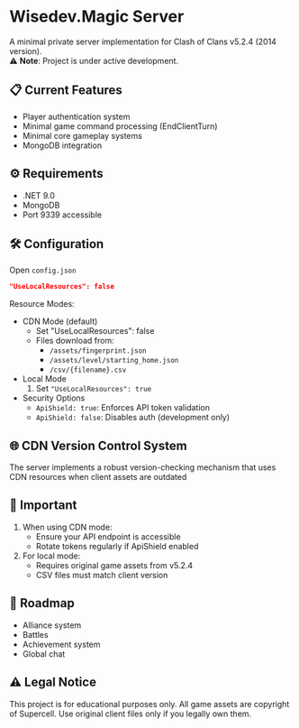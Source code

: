 # Wisedev.Magic Server

A minimal private server implementation for Clash of Clans v5.2.4 (2014 version).  
⚠️ **Note**: Project is under active development.

## 📋 Current Features
- Player authentication system
- Minimal game command processing (EndClientTurn)
- Minimal core gameplay systems
- MongoDB integration

## ⚙️ Requirements
- .NET 9.0
- MongoDB
- Port 9339 accessible

## 🛠 Configuration
 Open ``config.json``
 ```json
"UseLocalResources": false
 ```
 Resource Modes: 
 - CDN Mode (default)
    - Set "UseLocalResources": false
    - Files download from:
        - ``/assets/fingerprint.json``
        - ``/assets/level/starting_home.json``
        - ``/csv/{filename}.csv``
 - Local Mode
    1. Set ``"UseLocalResources": true``
 - Security Options
    - ``ApiShield: true``: Enforces API token validation
    - ``ApiShield: false``: Disables auth (development only)

## 🌐 CDN Version Control System
 The server implements a robust version-checking mechanism that uses CDN resources when client assets are outdated

## 📌 Important
 1. When using CDN mode:
    - Ensure your API endpoint is accessible
    - Rotate tokens regularly if ApiShield enabled
 2. For local mode:
    - Requires original game assets from v5.2.4
    - CSV files must match client version

## 🔮 Roadmap
 - Alliance system
 - Battles
 - Achievement system
 - Global chat

## ⚠️ Legal Notice
 This project is for educational purposes only. All game assets are copyright of Supercell. Use original client files only if you legally own them.